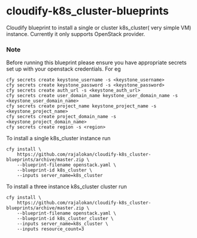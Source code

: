 # cloudify-k8s_cluster-blueprints

Cloudify blueprint to install a single or cluster k8s_cluster( very simple VM) instance. Currently it only supports OpenStack provider. 

### Note
Before running this blueprint please ensure you have appropriate secrets set up with your openstack credentials. For eg
```
cfy secrets create keystone_username -s <keystone_username>
cfy secrets create keystone_password -s <keystone_password>
cfy secrets create auth_url -s <keystone_auth_url> 
cfy secrets create user_domain_name keystone_user_domain_name -s <keystone_user_domain_name>
cfy secrets create project_name keystone_project_name -s <keystone_project_name>
cfy secrets create project_domain_name -s <keystone_project_domain_name>
cfy secrets create region -s <region>
```

To install a single k8s_cluster instance run
```
cfy install \
    https://github.com/rajalokan/cloudify-k8s_cluster-blueprints/archive/master.zip \
    --blueprint-filename openstack.yaml \
    --blueprint-id k8s_cluster \
    --inputs server_name=k8s_cluster
```

To install a three instance k8s_cluster cluster run
```
cfy install \
    https://github.com/rajalokan/cloudify-k8s_cluster-blueprints/archive/master.zip \
    --blueprint-filename openstack.yaml \
    --blueprint-id k8s_cluster_cluster \
    --inputs server_name=k8s_cluster \
    --inputs resource_count=3
```
